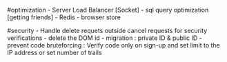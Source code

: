 #optimization
	- Server Load Balancer [Socket]
    - sql query optimization [getting friends]
    - Redis
    - browser store

#security 
	- Handle delete requets outside cancel requests for security verifications
    - delete the DOM id
    - migration : private ID & public ID 
    - prevent code bruteforcing : Verify code only on sign-up and set limit to the IP address or set number of trails